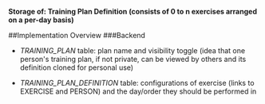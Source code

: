 **Storage of: Training Plan Definition (consists of 0 to n exercises arranged on a per-day basis)**

##Implementation Overview
###Backend

- *TRAINING_PLAN* table: 
   plan name and visibility toggle 
   (idea that one person's training plan, if not private, can be viewed by others and its definition cloned for personal use)

- *TRAINING_PLAN_DEFINITION* table: 
   configurations of exercise (links to EXERCISE and PERSON) and the day/order they should 
   be performed in
